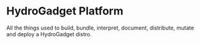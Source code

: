 HydroGadget Platform
===

All the things used to build, bundle, interpret, document, distribute, mutate and
deploy a HydroGadget distro.
